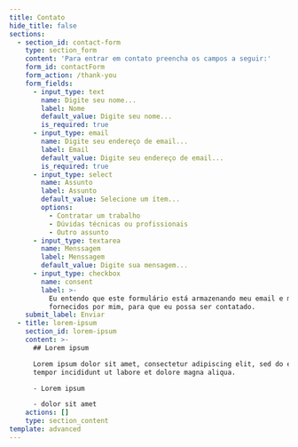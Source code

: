 ```yaml
---
title: Contato
hide_title: false
sections:
  - section_id: contact-form
    type: section_form
    content: 'Para entrar em contato preencha os campos a seguir:'
    form_id: contactForm
    form_action: /thank-you
    form_fields:
      - input_type: text
        name: Digite seu nome...
        label: Nome
        default_value: Digite seu nome...
        is_required: true
      - input_type: email
        name: Digite seu endereço de email...
        label: Email
        default_value: Digite seu endereço de email...
        is_required: true
      - input_type: select
        name: Assunto
        label: Assunto
        default_value: Selecione um ítem...
        options:
          - Contratar um trabalho
          - Dúvidas técnicas ou profissionais
          - Outro assunto
      - input_type: textarea
        name: Menssagem
        label: Menssagem
        default_value: Digite sua mensagem...
      - input_type: checkbox
        name: consent
        label: >-
          Eu entendo que este formulário está armazenando meu email e mensagem,
          fornecidos por mim, para que eu possa ser contatado.
    submit_label: Enviar
  - title: lorem-ipsum
    section_id: lorem-ipsum
    content: >-
      ## Lorem ipsum

      Lorem ipsum dolor sit amet, consectetur adipiscing elit, sed do eiusmod
      tempor incididunt ut labore et dolore magna aliqua.

      - Lorem ipsum

      - dolor sit amet
    actions: []
    type: section_content
template: advanced
---
```

